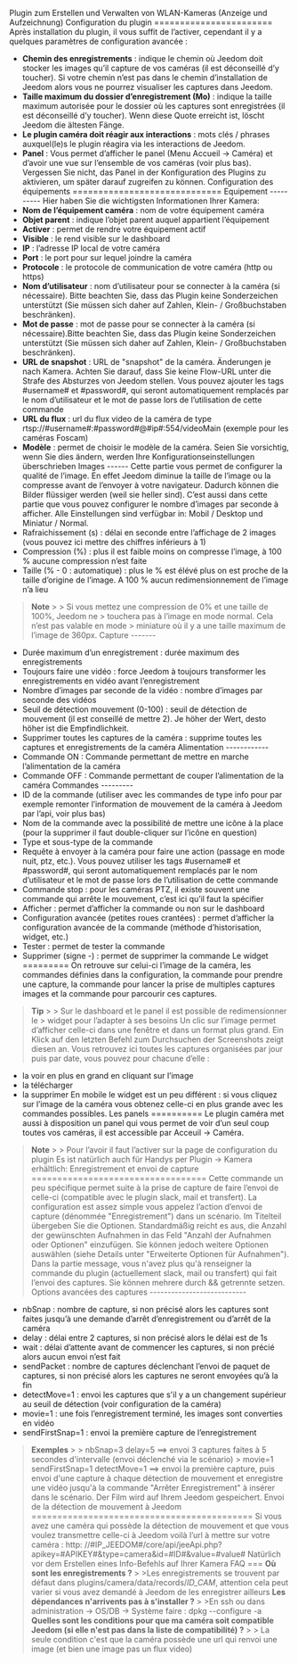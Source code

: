 Plugin zum Erstellen und Verwalten von WLAN-Kameras (Anzeige und Aufzeichnung)
Configuration du plugin =======================
Après installation du plugin, il vous suffit de l’activer, cependant il y a quelques paramètres de configuration avancée :
-   **Chemin des enregistrements** : indique le chemin où Jeedom doit     stocker les images qu’il capture de vos caméras (il est déconseillé     d’y toucher). Si votre chemin n’est pas dans le chemin     d’installation de Jeedom alors vous ne pourrez visualiser les     captures dans Jeedom.
-   **Taille maximum du dossier d’enregistrement (Mo)** : indique la     taille maximum autorisée pour le dossier où les captures sont     enregistrées (il est déconseillé d’y toucher). Wenn diese Quote erreicht ist, löscht Jeedom die ältesten Fänge.
-   **Le plugin caméra doit réagir aux interactions** : mots clés /     phrases auxquel(le)s le plugin réagira via les interactions de Jeedom.
-   **Panel** : Vous permet d’afficher le panel (Menu     Accueil -> Caméra) et d’avoir une vue sur l’ensemble de vos     caméras (voir plus bas). Vergessen Sie nicht, das Panel in der Konfiguration des Plugins zu aktivieren, um später darauf zugreifen zu können.
 Configuration des équipements =============================
Equipement ----------
Hier haben Sie die wichtigsten Informationen Ihrer Kamera:
-   **Nom de l’équipement caméra** : nom de votre équipement caméra
-   **Objet parent** : indique l’objet parent auquel appartient     l’équipement
-   **Activer** : permet de rendre votre équipement actif
-   **Visible** : le rend visible sur le dashboard
-   **IP** : l’adresse IP local de votre caméra
-   **Port** : le port pour sur lequel joindre la caméra
-   **Protocole** : le protocole de communication de votre caméra (http     ou https)
-   **Nom d’utilisateur** : nom d’utilisateur pour se connecter à la     caméra (si nécessaire). Bitte beachten Sie, dass das Plugin keine Sonderzeichen unterstützt (Sie müssen sich daher auf Zahlen, Klein- / Großbuchstaben beschränken).
-   **Mot de passe** : mot de passe pour se connecter à la caméra     (si nécessaire).Bitte beachten Sie, dass das Plugin keine Sonderzeichen unterstützt (Sie müssen sich daher auf Zahlen, Klein- / Großbuchstaben beschränken).
-   **URL de snapshot** : URL de "snapshot" de la caméra. Änderungen je nach Kamera. Achten Sie darauf, dass Sie keine Flow-URL unter die Strafe des Absturzes von Jeedom stellen. Vous pouvez ajouter les tags \#username\#     et \#password\#, qui seront automatiquement remplacés par le nom     d’utilisateur et le mot de passe lors de l’utilisation de cette     commande
-   **URL du flux** : url du flux video de la caméra de type rtsp://#username#:#password#@#ip#:554/videoMain (exemple pour les caméras Foscam)
-   **Modèle** : permet de choisir le modèle de la caméra. Seien Sie vorsichtig, wenn Sie dies ändern, werden Ihre Konfigurationseinstellungen überschrieben
Images ------
Cette partie vous permet de configurer la qualité de l’image. En effet Jeedom diminue la taille de l’image ou la compresse avant de l’envoyer à votre navigateur. Dadurch können die Bilder flüssiger werden (weil sie heller sind). C’est aussi dans cette partie que vous pouvez configurer le nombre d’images par seconde à afficher. Alle Einstellungen sind verfügbar in: Mobil / Desktop und Miniatur / Normal.
-   Rafraichissement (s) : délai en seconde entre l’affichage de 2     images (vous pouvez ici mettre des chiffres inférieurs à 1)
-   Compression (%) : plus il est faible moins on compresse l’image, à     100 % aucune compression n’est faite
-   Taille (% - 0 : automatique) : plus le % est élévé plus on est     proche de la taille d’origine de l’image. A 100 % aucun     redimensionnement de l’image n’a lieu
> **Note** > > Si vous mettez une compression de 0% et une taille de 100%, Jeedom ne > touchera pas à l’image en mode normal. Cela n’est pas valable en mode > miniature où il y a une taille maximum de l’image de 360px.
Capture -------
-   Durée maximum d’un enregistrement : durée maximum des     enregistrements
-   Toujours faire une vidéo : force Jeedom à toujours transformer les     enregistrements en vidéo avant l’enregistrement
-   Nombre d’images par seconde de la vidéo : nombre d’images par     seconde des vidéos
-   Seuil de détection mouvement (0-100) : seuil de détection de     mouvement (il est conseillé de mettre 2). Je höher der Wert, desto höher ist die Empfindlichkeit.
-   Supprimer toutes les captures de la caméra : supprime toutes les     captures et enregistrements de la caméra
Alimentation ------------
-   Commande ON : Commande permettant de mettre en marche l’alimentation     de la caméra
-   Commande OFF : Commande permettant de couper l’alimentation de la     caméra
Commandes ---------
-   ID de la commande (utiliser avec les commandes de type info pour par     exemple remonter l’information de mouvement de la caméra à Jeedom     par l’api, voir plus bas)
-   Nom de la commande avec la possibilité de mettre une icône à la     place (pour la supprimer il faut double-cliquer sur l’icône     en question)
-   Type et sous-type de la commande
-   Requête à envoyer à la caméra pour faire une action (passage en mode     nuit, ptz, etc.). Vous pouvez utiliser les tags \#username\# et     \#password\#, qui seront automatiquement remplacés par le nom     d’utilisateur et le mot de passe lors de l’utilisation de cette     commande
-   Commande stop : pour les caméras PTZ, il existe souvent une commande     qui arrête le mouvement, c’est ici qu’il faut la spécifier
-   Afficher : permet d’afficher la commande ou non sur le dashboard
-   Configuration avancée (petites roues crantées) : permet d’afficher     la configuration avancée de la commande (méthode d’historisation,     widget, etc.)
-   Tester : permet de tester la commande
-   Supprimer (signe -) : permet de supprimer la commande
Le widget =========
On retrouve sur celui-ci l’image de la caméra, les commandes définies dans la configuration, la commande pour prendre une capture, la commande pour lancer la prise de multiples captures images et la commande pour parcourir ces captures.
> **Tip** > > Sur le dashboard et le panel il est possible de redimensionner le > widget pour l’adapter à ses besoins
Un clic sur l’image permet d’afficher celle-ci dans une fenêtre et dans un format plus grand.
Ein Klick auf den letzten Befehl zum Durchsuchen der Screenshots zeigt diesen an.
Vous retrouvez ici toutes les captures organisées par jour puis par date, vous pouvez pour chacune d’elle :
-   la voir en plus en grand en cliquant sur l’image
-   la télécharger
-   la supprimer
En mobile le widget est un peu différent : si vous cliquez sur l’image de la caméra vous obtenez celle-ci en plus grande avec les commandes possibles.
Les panels ==========
Le plugin caméra met aussi à disposition un panel qui vous permet de voir d’un seul coup toutes vos caméras, il est accessible par Acceuil → Caméra.
> **Note** > > Pour l’avoir il faut l’activer sur la page de configuration du plugin
Es ist natürlich auch für Handys per Plugin → Kamera erhältlich:
Enregistrement et envoi de capture ==================================
Cette commande un peu spécifique permet suite à la prise de capture de faire l’envoi de celle-ci (compatible avec le plugin slack, mail et transfert).
La configuration est assez simple vous appelez l’action d’envoi de capture (dénommée "Enregistrement") dans un scénario. Im Titelteil übergeben Sie die Optionen.
Standardmäßig reicht es aus, die Anzahl der gewünschten Aufnahmen in das Feld &quot;Anzahl der Aufnahmen oder Optionen&quot; einzufügen. Sie können jedoch weitere Optionen auswählen (siehe Details unter &quot;Erweiterte Optionen für Aufnahmen&quot;). Dans la partie message, vous n'avez plus qu'à renseigner la commande du plugin (actuellement slack, mail ou transfert) qui fait l’envoi des captures. Sie können mehrere durch &amp;&amp; getrennte setzen.
Options avancées des captures ---------------------------
-   nbSnap : nombre de capture, si non précisé alors les captures sont     faites jusqu’à une demande d’arrêt d’enregistrement ou d’arrêt de la     caméra
-   delay : délai entre 2 captures, si non précisé alors le délai est de     1s
-   wait : délai d’attente avant de commencer les captures, si non     précié alors aucun envoi n’est fait
-   sendPacket : nombre de captures déclenchant l’envoi de paquet de captures, si non     précisé alors les captures ne seront envoyées qu’à la fin
-   detectMove=1 : envoi les captures que s'il y a un changement supérieur au     seuil de détection (voir configuration de la caméra)
-   movie=1 : une fois l’enregistrement terminé, les images sont     converties en vidéo
-   sendFirstSnap=1 : envoi la première capture de l’enregistrement
> **Exemples** > > nbSnap=3 delay=5 ==> envoi 3 captures faites à 5 secondes d'intervalle (envoi déclenché via le scénario) > movie=1 sendFirstSnap=1 detectMove=1 ==> envoi la première capture, puis envoi d'une capture à chaque détection de mouvement et enregistre une vidéo jusqu'à la commande "Arrêter Enregistrement" à insérer dans le scénario. Der Film wird auf Ihrem Jeedom gespeichert.
 Envoi de la détection de mouvement à Jeedom ===========================================
Si vous avez une caméra qui possède la détection de mouvement et que vous voulez transmettre celle-ci à Jeedom voilà l’url à mettre sur votre caméra :
    http: //#IP_JEEDOM#/core/api/jeeApi.php?apikey=#APIKEY#&type=camera&id=#ID#&value=#value#
Natürlich vor dem Erstellen eines Info-Befehls auf Ihrer Kamera
FAQ ===
>**Où sont les enregistrements ?** > >Les enregistrements se trouvent par défaut dans plugins/camera/data/records/*ID\_CAM*, attention cela peut varier si vous avez demandé à Jeedom de les enregistrer ailleurs
>**Les dépendances n'arrivents pas à s'installer ?** > >En ssh ou dans administration -> OS/DB -> Système faire : dpkg --configure -a
>**Quelles sont les conditions pour que ma caméra soit compatible Jeedom (si elle n'est pas dans la liste de compatibilité) ?** > > La seule condition c'est que la caméra possède une url qui renvoi une image (et bien une image pas un flux video) 